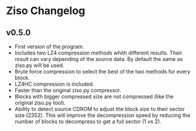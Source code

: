 # Ziso Changelog

## v0.5.0

* First version of the program.
* Includes two LZ4 compression methods whith different results. Their result can vary depending of the source data. By default the same as ziso.py will be used.
* Brute force compression to select the best of the two methods for every block.
* LZ4HC compression is included.
* Faster than the original ziso.py compressor.
* Blocks with bigger compressed size are not compressed (like the original ziso.py tool).
* Ability to detect source CDROM to adjust the block size to their sector size (2352). This will improve the decompression speed by reducing the number of blocks to decompress to get a full sector (1 vs 2).